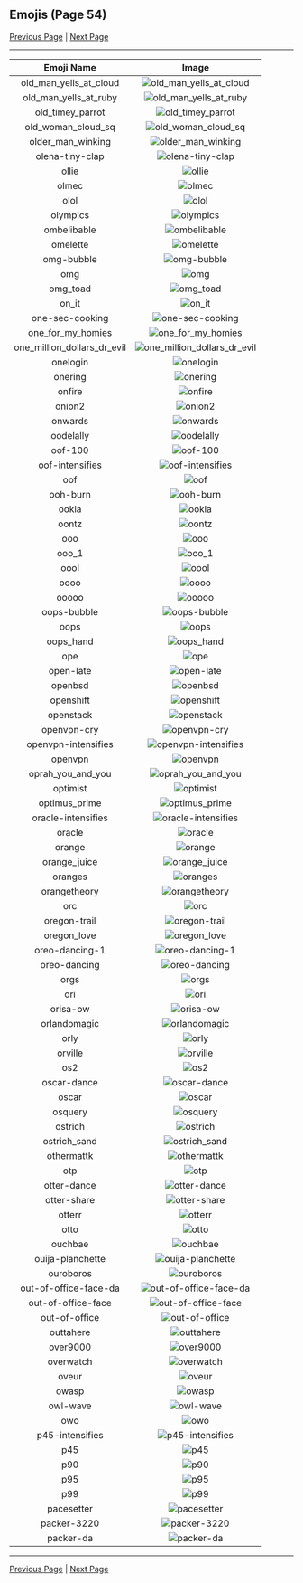 
  ## Emojis (Page 54)

  [Previous Page](/docs/hashicorp/page-n-0053.md)
   | [Next Page](/docs/hashicorp/page-p-0055.md)

  <hr />

  |Emoji Name|Image|
  | :-: | :-: |
  |old_man_yells_at_cloud| ![old_man_yells_at_cloud](/emojis/hashicorp/old_man_yells_at_cloud.jpg)|
  |old_man_yells_at_ruby| ![old_man_yells_at_ruby](/emojis/hashicorp/old_man_yells_at_ruby.png)|
  |old_timey_parrot| ![old_timey_parrot](/emojis/hashicorp/old_timey_parrot.gif)|
  |old_woman_cloud_sq| ![old_woman_cloud_sq](/emojis/hashicorp/old_woman_cloud_sq.jpg)|
  |older_man_winking| ![older_man_winking](/emojis/hashicorp/older_man_winking.gif)|
  |olena-tiny-clap| ![olena-tiny-clap](/emojis/hashicorp/olena-tiny-clap.gif)|
  |ollie| ![ollie](/emojis/hashicorp/ollie.jpg)|
  |olmec| ![olmec](/emojis/hashicorp/olmec.jpg)|
  |olol| ![olol](/emojis/hashicorp/olol.gif)|
  |olympics| ![olympics](/emojis/hashicorp/olympics.png)|
  |ombelibable| ![ombelibable](/emojis/hashicorp/ombelibable.png)|
  |omelette| ![omelette](/emojis/hashicorp/omelette.png)|
  |omg-bubble| ![omg-bubble](/emojis/hashicorp/omg-bubble.gif)|
  |omg| ![omg](/emojis/hashicorp/omg.gif)|
  |omg_toad| ![omg_toad](/emojis/hashicorp/omg_toad.png)|
  |on_it| ![on_it](/emojis/hashicorp/on_it.png)|
  |one-sec-cooking| ![one-sec-cooking](/emojis/hashicorp/one-sec-cooking.png)|
  |one_for_my_homies| ![one_for_my_homies](/emojis/hashicorp/one_for_my_homies.gif)|
  |one_million_dollars_dr_evil| ![one_million_dollars_dr_evil](/emojis/hashicorp/one_million_dollars_dr_evil.jpg)|
  |onelogin| ![onelogin](/emojis/hashicorp/onelogin.png)|
  |onering| ![onering](/emojis/hashicorp/onering.png)|
  |onfire| ![onfire](/emojis/hashicorp/onfire.gif)|
  |onion2| ![onion2](/emojis/hashicorp/onion2.png)|
  |onwards| ![onwards](/emojis/hashicorp/onwards.png)|
  |oodelally| ![oodelally](/emojis/hashicorp/oodelally.gif)|
  |oof-100| ![oof-100](/emojis/hashicorp/oof-100.png)|
  |oof-intensifies| ![oof-intensifies](/emojis/hashicorp/oof-intensifies.gif)|
  |oof| ![oof](/emojis/hashicorp/oof.jpg)|
  |ooh-burn| ![ooh-burn](/emojis/hashicorp/ooh-burn.png)|
  |ookla| ![ookla](/emojis/hashicorp/ookla.jpg)|
  |oontz| ![oontz](/emojis/hashicorp/oontz.gif)|
  |ooo| ![ooo](/emojis/hashicorp/ooo.jpg)|
  |ooo_1| ![ooo_1](/emojis/hashicorp/ooo_1.png)|
  |oool| ![oool](/emojis/hashicorp/oool.png)|
  |oooo| ![oooo](/emojis/hashicorp/oooo.png)|
  |ooooo| ![ooooo](/emojis/hashicorp/ooooo.png)|
  |oops-bubble| ![oops-bubble](/emojis/hashicorp/oops-bubble.gif)|
  |oops| ![oops](/emojis/hashicorp/oops.jpg)|
  |oops_hand| ![oops_hand](/emojis/hashicorp/oops_hand.png)|
  |ope| ![ope](/emojis/hashicorp/ope.png)|
  |open-late| ![open-late](/emojis/hashicorp/open-late.jpg)|
  |openbsd| ![openbsd](/emojis/hashicorp/openbsd.gif)|
  |openshift| ![openshift](/emojis/hashicorp/openshift.png)|
  |openstack| ![openstack](/emojis/hashicorp/openstack.png)|
  |openvpn-cry| ![openvpn-cry](/emojis/hashicorp/openvpn-cry.gif)|
  |openvpn-intensifies| ![openvpn-intensifies](/emojis/hashicorp/openvpn-intensifies.gif)|
  |openvpn| ![openvpn](/emojis/hashicorp/openvpn.png)|
  |oprah_you_and_you| ![oprah_you_and_you](/emojis/hashicorp/oprah_you_and_you.gif)|
  |optimist| ![optimist](/emojis/hashicorp/optimist.png)|
  |optimus_prime| ![optimus_prime](/emojis/hashicorp/optimus_prime.png)|
  |oracle-intensifies| ![oracle-intensifies](/emojis/hashicorp/oracle-intensifies.gif)|
  |oracle| ![oracle](/emojis/hashicorp/oracle.jpg)|
  |orange| ![orange](/emojis/hashicorp/orange.png)|
  |orange_juice| ![orange_juice](/emojis/hashicorp/orange_juice.png)|
  |oranges| ![oranges](/emojis/hashicorp/oranges.png)|
  |orangetheory| ![orangetheory](/emojis/hashicorp/orangetheory.png)|
  |orc| ![orc](/emojis/hashicorp/orc.png)|
  |oregon-trail| ![oregon-trail](/emojis/hashicorp/oregon-trail.png)|
  |oregon_love| ![oregon_love](/emojis/hashicorp/oregon_love.png)|
  |oreo-dancing-1| ![oreo-dancing-1](/emojis/hashicorp/oreo-dancing-1.gif)|
  |oreo-dancing| ![oreo-dancing](/emojis/hashicorp/oreo-dancing.gif)|
  |orgs| ![orgs](/emojis/hashicorp/orgs.png)|
  |ori| ![ori](/emojis/hashicorp/ori.jpg)|
  |orisa-ow| ![orisa-ow](/emojis/hashicorp/orisa-ow.png)|
  |orlandomagic| ![orlandomagic](/emojis/hashicorp/orlandomagic.png)|
  |orly| ![orly](/emojis/hashicorp/orly.png)|
  |orville| ![orville](/emojis/hashicorp/orville.png)|
  |os2| ![os2](/emojis/hashicorp/os2.png)|
  |oscar-dance| ![oscar-dance](/emojis/hashicorp/oscar-dance.gif)|
  |oscar| ![oscar](/emojis/hashicorp/oscar.png)|
  |osquery| ![osquery](/emojis/hashicorp/osquery.png)|
  |ostrich| ![ostrich](/emojis/hashicorp/ostrich.png)|
  |ostrich_sand| ![ostrich_sand](/emojis/hashicorp/ostrich_sand.png)|
  |othermattk| ![othermattk](/emojis/hashicorp/othermattk.png)|
  |otp| ![otp](/emojis/hashicorp/otp.png)|
  |otter-dance| ![otter-dance](/emojis/hashicorp/otter-dance.gif)|
  |otter-share| ![otter-share](/emojis/hashicorp/otter-share.gif)|
  |otterr| ![otterr](/emojis/hashicorp/otterr.png)|
  |otto| ![otto](/emojis/hashicorp/otto.png)|
  |ouchbae| ![ouchbae](/emojis/hashicorp/ouchbae.png)|
  |ouija-planchette| ![ouija-planchette](/emojis/hashicorp/ouija-planchette.png)|
  |ouroboros| ![ouroboros](/emojis/hashicorp/ouroboros.png)|
  |out-of-office-face-da| ![out-of-office-face-da](/emojis/hashicorp/out-of-office-face-da.png)|
  |out-of-office-face| ![out-of-office-face](/emojis/hashicorp/out-of-office-face.png)|
  |out-of-office| ![out-of-office](/emojis/hashicorp/out-of-office.png)|
  |outtahere| ![outtahere](/emojis/hashicorp/outtahere.png)|
  |over9000| ![over9000](/emojis/hashicorp/over9000.png)|
  |overwatch| ![overwatch](/emojis/hashicorp/overwatch.png)|
  |oveur| ![oveur](/emojis/hashicorp/oveur.jpg)|
  |owasp| ![owasp](/emojis/hashicorp/owasp.png)|
  |owl-wave| ![owl-wave](/emojis/hashicorp/owl-wave.png)|
  |owo| ![owo](/emojis/hashicorp/owo.jpg)|
  |p45-intensifies| ![p45-intensifies](/emojis/hashicorp/p45-intensifies.gif)|
  |p45| ![p45](/emojis/hashicorp/p45.png)|
  |p90| ![p90](/emojis/hashicorp/p90.png)|
  |p95| ![p95](/emojis/hashicorp/p95.png)|
  |p99| ![p99](/emojis/hashicorp/p99.png)|
  |pacesetter| ![pacesetter](/emojis/hashicorp/pacesetter.png)|
  |packer-3220| ![packer-3220](/emojis/hashicorp/packer-3220.png)|
  |packer-da| ![packer-da](/emojis/hashicorp/packer-da.png)|

  <hr/>
  
  [Previous Page](/docs/hashicorp/page-n-0053.md)
   | [Next Page](/docs/hashicorp/page-p-0055.md)